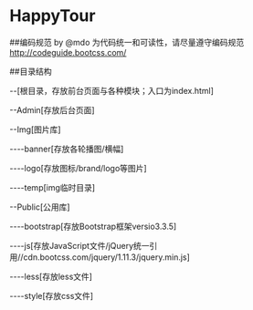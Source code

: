 # HappyTour

##编码规范 by @mdo
为代码统一和可读性，请尽量遵守编码规范  http://codeguide.bootcss.com/

##目录结构


--[根目录，存放前台页面与各种模块；入口为index.html]


--Admin[存放后台页面]


--Img[图片库]

----banner[存放各轮播图/横幅]

----logo[存放图标/brand/logo等图片]

----temp[img临时目录]


--Public[公用库]

----bootstrap[存放Bootstrap框架versio3.3.5]

----js[存放JavaScript文件/jQuery统一引用//cdn.bootcss.com/jquery/1.11.3/jquery.min.js]

----less[存放less文件]

----style[存放css文件]


